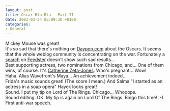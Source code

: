 ```yaml
---
layout: post
title: Oscar Bla Bla - Part II
date: 2003-03-24 05:09:30 +0100
categories:
- General
---
```

<p>Mickey Mouse was great!<br />
It's so sad that there's nothing on <a href="http://www.daypop.com">Daypop.com</a> about the Oscars. It seems that the whole weblog community is concentrating on the war. Fortunately a <a href="http://www.feedster.com/search.php?hl=en&ie=ISO-8859-1&q=oscar&btnG=Search">search</a> on <a href="http://www.feedster.com">Feedster</a> doesn't show such sad results...<br />
Best supporting actress, two nominations from Chicago, and... One of them wins, of course. It's <a href="http://us.imdb.com/Name?Zeta-Jones%2C+Catherine">Catherine Zeta-Jones</a>. Who's pregnant... Wow!<br />
Haha. Alias Wavefront's Maya... An achievement indeed...<br />
Frida's music sounds great! (The score I mean.) And Salma "I started as an actress in a soap opera" Hayek looks great!<br />
Sound. I put my tip on Lord of The Rings. Chicago... Whooops.<br />
Sound editing. OK. My tip is again on Lord Of The Rings. Bingo this time! :-)<br />
First anti-war speech.</p>
